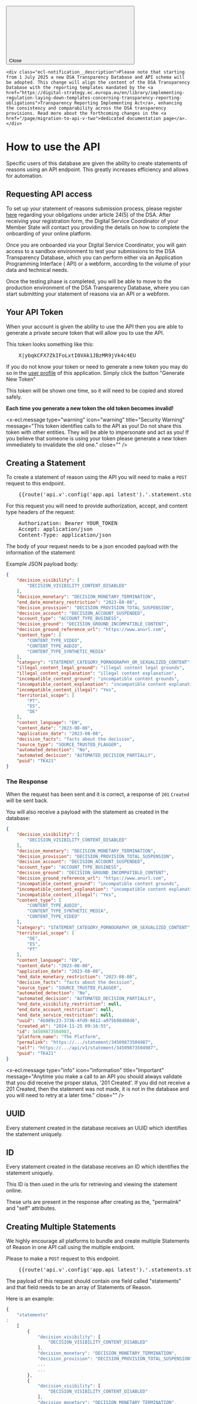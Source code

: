 <div class="ecl-notification ecl-notification--info" data-ecl-notification="" role="alert" data-ecl-auto-init="Notification" data-ecl-auto-initialized="true">

<svg class="ecl-icon ecl-icon--l ecl-notification__icon" focusable="false" aria-hidden="false" role="img">
    <title>Information</title>
    <use xlink:href="/static/ecl/images/icons/sprites/icons.svg#information"></use>
  </svg>
  <div class="ecl-notification__content"><button class="ecl-button ecl-button--tertiary ecl-notification__close ecl-button--icon-only" type="button" data-ecl-notification-close=""><span class="ecl-button__container"><span class="ecl-button__label" data-ecl-label="true">Close</span><svg class="ecl-icon ecl-icon--m ecl-button__icon" focusable="false" aria-hidden="true" data-ecl-icon="">
        </svg></span></button>

    <div class="ecl-notification__description">Please note that starting from 1 July 2025 a new DSA Transparency Database and API schema will be adopted. This change will align the content of the DSA Transparency Database with the reporting templates mandated by the <a href="https://digital-strategy.ec.europa.eu/en/library/implementing-regulation-laying-down-templates-concerning-transparency-reporting-obligations">Transparency Reporting Implementing Act</a>, enhancing the consistency and comparability across the DSA transparency provisions. Read more about the forthcoming changes in the <a href="/page/migration-to-api-v-two">dedicated documentation page</a>.</div>

  </div>
</div>

# How to use the API

Specific users of this database are given the ability to create
statements of reasons using an API endpoint. This greatly increases
efficiency and allows for automation.

## Requesting API access

To set up your statement of reasons submission process, please
register [here](https://ec.europa.eu/eusurvey/runner/DSA-ComplianceStamentsReasons) regarding your obligations under
article 24(5) of the DSA.
After receiving your registration form, the Digital Service Coordinator of your Member State will contact you providing
the details on how to complete the onboarding of your online platform.

Once you are onboarded via your Digital Service Coordinator, you will gain access to a sandbox environment to test your
submissions to the DSA Transparency Database, which you can perform either via an Application Programming Interface (
API) or a webform, according to the volume of your data and technical needs.

Once the testing phase is completed, you will be able to move to the production environment of the DSA Transparency
Database, where you can start submitting your statement of reasons via an API or a webform.

## Your API Token

When your account is given the ability to use the API then you are able to
generate a private secure token that will allow you to use the API.

This token looks something like this:

<pre>
    X|ybqkCFX7ZkIFoLxtI0VAk1JBzMR9jVk4c4EU
</pre>

If you do not know your token or need to generate a new token you may do so
in the [user profile](/profile/start) of this application. Simply click the button "Generate New Token"

This token will be shown one time, so it will need to be copied and stored safely.

__Each time you generate a new token the old token becomes invalid!__

<x-ecl.message type="warning" icon="warning" title="Security Warning" message="This token identifies
calls to the API as you! Do not share this token with other entities.
They will be able to impersonate and act as you! If you believe that someone is using your token
please generate a new token immediately to invalidate the old one." close="" />

## Creating a Statement

To create a statement of reason using the API you will need to make a
```POST``` request to this endpoint.

<pre>
    {{route('api.v'.config('app.api_latest').'.statement.store')}}
</pre>

For this request you will need to provide authorization, accept, and content type
headers of the request:

<pre>
    Authorization: Bearer YOUR_TOKEN
    Accept: application/json
    Content-Type: application/json
</pre>

The body of your request needs to be a json encoded payload with the information of the statement

Example JSON payload body:

```json
{
    "decision_visibility": [
        "DECISION_VISIBILITY_CONTENT_DISABLED"
    ],
    "decision_monetary": "DECISION_MONETARY_TERMINATION",
    "end_date_monetary_restriction": "2023-08-08",
    "decision_provision": "DECISION_PROVISION_TOTAL_SUSPENSION",
    "decision_account": "DECISION_ACCOUNT_SUSPENDED",
    "account_type": "ACCOUNT_TYPE_BUSINESS",
    "decision_ground": "DECISION_GROUND_INCOMPATIBLE_CONTENT",
    "decision_ground_reference_url": "https://www.anurl.com",
    "content_type": [
        "CONTENT_TYPE_VIDEO",
        "CONTENT_TYPE_AUDIO",
        "CONTENT_TYPE_SYNTHETIC_MEDIA"
    ],
    "category": "STATEMENT_CATEGORY_PORNOGRAPHY_OR_SEXUALIZED_CONTENT",
    "illegal_content_legal_ground": "illegal content legal grounds",
    "illegal_content_explanation": "illegal content explanation",
    "incompatible_content_ground": "incompatible content grounds",
    "incompatible_content_explanation": "incompatible content explanation",
    "incompatible_content_illegal": "Yes",
    "territorial_scope": [
        "PT",
        "ES",
        "DE"
    ],
    "content_language": "EN",
    "content_date": "2023-08-08",
    "application_date": "2023-08-08",
    "decision_facts": "facts about the decision",
    "source_type": "SOURCE_TRUSTED_FLAGGER",
    "automated_detection": "No",
    "automated_decision": "AUTOMATED_DECISION_PARTIALLY",
    "puid": "TK421"
}
```

### The Response

When the request has been sent and it is correct, a response of ```201``` ```Created``` will be
sent back.

You will also receive a payload with the statement as created in the database:

```json
{
    "decision_visibility": [
        "DECISION_VISIBILITY_CONTENT_DISABLED"
    ],
    "decision_monetary": "DECISION_MONETARY_TERMINATION",
    "decision_provision": "DECISION_PROVISION_TOTAL_SUSPENSION",
    "decision_account": "DECISION_ACCOUNT_SUSPENDED",
    "account_type": "ACCOUNT_TYPE_BUSINESS",
    "decision_ground": "DECISION_GROUND_INCOMPATIBLE_CONTENT",
    "decision_ground_reference_url": "https://www.anurl.com",
    "incompatible_content_ground": "incompatible content grounds",
    "incompatible_content_explanation": "incompatible content explanation",
    "incompatible_content_illegal": "Yes",
    "content_type": [
        "CONTENT_TYPE_AUDIO",
        "CONTENT_TYPE_SYNTHETIC_MEDIA",
        "CONTENT_TYPE_VIDEO"
    ],
    "category": "STATEMENT_CATEGORY_PORNOGRAPHY_OR_SEXUALIZED_CONTENT",
    "territorial_scope": [
        "DE",
        "ES",
        "PT"
    ],
    "content_language": "EN",
    "content_date": "2023-08-08",
    "application_date": "2023-08-08",
    "end_date_monetary_restriction": "2023-08-08",
    "decision_facts": "facts about the decision",
    "source_type": "SOURCE_TRUSTED_FLAGGER",
    "automated_detection": "No",
    "automated_decision": "AUTOMATED_DECISION_PARTIALLY",
    "end_date_visibility_restriction": null,
    "end_date_account_restriction": null,
    "end_date_service_restriction": null,
    "uuid": "4b989c23-3736-4fd9-8612-a975b98d88d6",
    "created_at": "2024-11-25 09:16:55",
    "id": 34509873504987,
    "platform_name": "The Platform",
    "permalink": "https://.../statement/34509873504987",
    "self": "https://.../api/v1/statement/34509873504987",
    "puid": "TK421"
}
```

<x-ecl.message type="info" icon="information" title="Important" message="Anytime you make a call
to an API you should always validate that you did receive the proper status, '201 Created'.
If you did not receive a 201 Created, then the statement was not made, it is not in the database
and you will need to retry at a later time." close="" />

## UUID

Every statement created in the database receives an UUID which identifies the statement uniquely.

## ID

Every statement created in the database receives an ID which identifies the statement uniquely.

This ID is then used in the urls for retrieving and viewing the statement online.

These urls are present in the response after creating as the, "permalink" and "self" attributes.

## Creating Multiple Statements

We highly encourage all platforms to bundle and create multiple Statements of Reason in one API call using the multiple
endpoint.

Please to make a ```POST``` request to this endpoint.

<pre>
    {{route('api.v'.config('app.api_latest').'.statements.store')}}
</pre>

The payload of this request should contain one field called "statements" and that field
needs to be an array of Statements of Reason.

Here is an example:

```javascript
{
    "statements"
:
    [
        {
            "decision_visibility": [
                "DECISION_VISIBILITY_CONTENT_DISABLED"
            ],
            "decision_monetary": "DECISION_MONETARY_TERMINATION",
            "decision_provision": "DECISION_PROVISION_TOTAL_SUSPENSION",
            ...
            ...
        },
        {
            "decision_visibility": [
                "DECISION_VISIBILITY_CONTENT_DISABLED"
            ],
            "decision_monetary": "DECISION_MONETARY_TERMINATION",
            "decision_provision": "DECISION_PROVISION_TOTAL_SUSPENSION",
            ...
            ...
        },
        {
            "decision_visibility": [
                "DECISION_VISIBILITY_CONTENT_DISABLED"
            ],
            "decision_monetary": "DECISION_MONETARY_TERMINATION",
            "decision_provision": "DECISION_PROVISION_TOTAL_SUSPENSION",
            ...
            ...
        }
        ...
    ]
}
```

The multiple endpoint is capable of making 100 statements per call.

When the request has been sent and it is correct, a response of ```201``` ```Created``` will be
sent back.

The response payload when calling the multiple endpoint will be an array of the Statements of
Reason when successful. Each Statement of Reason will then have an
uuid, created_at, self, and permalink attribute to reflect that it was created.

```javascript
{
    "statements"
:
    [
        {
            "decision_visibility": [
                "DECISION_VISIBILITY_CONTENT_DEMOTED"
            ],
            "decision_monetary": "DECISION_MONETARY_OTHER",
            ...
            ...
            ...
                "uuid"
:
    "bf92a941-c77a-4b9d-a236-38956ae79cc5",
        "created_at"
:
    "2023-11-07 07:53:43",
        "platform_name"
:
    "The Platform",
        "puid"
:
    "b5ec958d-892a-4c11-a3f2-6a3ad597eeb1"
},
    {
        "decision_visibility"
    :
        [
            "DECISION_VISIBILITY_CONTENT_DEMOTED"
        ],
    ...
    ...
    ...
        "uuid"
    :
        "174a1921-0d9e-4864-b095-6774fb0237da",
            "created_at"
    :
        "2023-11-07 07:53:44",
            "platform_name"
    :
        "The Platform",
            "puid"
    :
        "a12b436a-33b1-4403-99b2-8c16e3c5502f"
    }
,
    {
        "decision_account"
    :
        "DECISION_ACCOUNT_SUSPENDED",
            "account_type"
    :
        "ACCOUNT_TYPE_PRIVATE",
            "decision_ground"
    :
        "DECISION_GROUND_INCOMPATIBLE_CONTENT",
    ...
    ...
    ...
        "uuid"
    :
        "b8f03bf5-b8fd-4987-ac56-6fe6ab155e9e",
            "created_at"
    :
        "2023-11-07 07:53:45",
            "platform_name"
    :
        "The Platform",
            "puid"
    :
        "649c58f6-8412-4100-b10c-010b76f5a41a"
    }
,
...
]
}
```

## Statement Attributes

The attributes of the statement take on two main forms.

* free textual (max character limits apply, see below)
* limited, the value provided needs to be one of the allowed options

When submitting statements please take care to not submit ANY personal data. On a
regular basis we will do checks on the database to ensure that no personal data has been
submitted. However, in accordance with Article 24(5), it is the obligation of providers of online platforms to ensure
that the information submitted does not contain personal data.

## Additional Explanation For Statement Attributes

Please refer to
our [Additional Explanation For Statement Attributes](/page/additional-explanation-for-statement-attributes) page for
more information about the attributes.

### Decision Visibility (decision_visibility)

This attribute tells us the visibility restriction of specific items of information provided by the
recipient of the service.

This attribute is mandatory only if the following fields are empty: decision_monetary, decision_provision and
decision_account

The value provided must be an array with at least one of the following:

<ul class='ecl-unordered-list'>
@php
    foreach (\App\Models\Statement::DECISION_VISIBILITIES as $key => $value) {
        echo "<li class='ecl-unordered-list__item'>";
        echo $key;
        echo "<ul class='ecl-unordered-list'><li class='ecl-unordered-list__item'>" . $value . "</li></ul>";
        echo "</li>\n";
    }
@endphp
</ul>

### Decision Visibility Other (decision_visibility_other)

This is required if DECISION_VISIBILITY_OTHER was the decision_visibility.

Limited to 500 characters.

### Monetary payments suspension, termination or other restriction (decision_monetary)

This is an attribute that gives information about the Monetary payments suspension, termination or other restriction

This attribute is mandatory only if the following fields are empty: decision_visibility, decision_provision and
decision_account

The value provided must be one of the following:

<ul class='ecl-unordered-list'>
@php
    foreach (\App\Models\Statement::DECISION_MONETARIES as $key => $value) {
        echo "<li class='ecl-unordered-list__item'>";
        echo $key;
        echo "<ul class='ecl-unordered-list'><li class='ecl-unordered-list__item'>" . $value . "</li></ul>";
        echo "</li>\n";
    }
@endphp
</ul>

### Decision Monetary Other (decision_monetary_other)

This is required if DECISION_MONETARY_OTHER was the decision_monetary.

Limited to 500 characters.

### Decision about the provisioning of the service (decision_provision)

This is an attribute that tells us about the suspension or termination of the provision of the service.

This attribute is mandatory only if the following fields are empty: decision_visibility, decision_monetary and
decision_account

The value provided must be one of the following:

<ul class='ecl-unordered-list'>
@php
    foreach (\App\Models\Statement::DECISION_PROVISIONS as $key => $value) {
        echo "<li class='ecl-unordered-list__item'>";
        echo $key;
        echo "<ul class='ecl-unordered-list'><li class='ecl-unordered-list__item'>" . $value . "</li></ul>";
        echo "</li>\n";
    }
@endphp
</ul>

### Decision about the account's status (decision_account)

This is an attribute that tells us about the account's status.

This attribute is mandatory only if the following fields are empty: decision_visibility, decision_monetary and
decision_provision

The value provided must be one of the following:

<ul class='ecl-unordered-list'>
@php
    foreach (\App\Models\Statement::DECISION_ACCOUNTS as $key => $value) {
        echo "<li class='ecl-unordered-list__item'>";
        echo $key;
        echo "<ul class='ecl-unordered-list'><li class='ecl-unordered-list__item'>" . $value . "</li></ul>";
        echo "</li>\n";
    }
@endphp
</ul>

### Account Type (account_type)

This is an attribute that tells us about the account's type.

This attribute is optional.

The value provided must be one of the following:

<ul class='ecl-unordered-list'>
@php
    foreach (\App\Models\Statement::ACCOUNT_TYPES as $key => $value) {
        echo "<li class='ecl-unordered-list__item'>";
        echo $key;
        echo "<ul class='ecl-unordered-list'><li class='ecl-unordered-list__item'>" . $value . "</li></ul>";
        echo "</li>\n";
    }
@endphp
</ul>

### Facts and circumstances relied on in taking the decision (decision_facts)

This is a required textual field to describe the facts and circumstances relied on in
taking the decision.

Limited to 5000 characters.

### Decision Grounds (decision_ground)

This is a required field and tells us the basis on which the decision was taken.

<ul class='ecl-unordered-list'>
@php
    foreach (\App\Models\Statement::DECISION_GROUNDS as $key => $value) {
        echo "<li class='ecl-unordered-list__item'>";
        echo $key;
        echo "<ul class='ecl-unordered-list'><li class='ecl-unordered-list__item'>" . $value . "</li></ul>";
        echo "</li>\n";
    }
@endphp
</ul>

### Decision Ground Reference Url (decision_ground_reference_url)

This is an url to the TOS or Law relied upon in taking the decision.

This is an optional attribute.

### Illegal Content Legal Grounds (illegal_content_legal_ground)

This is required if the DECISION_GROUND_ILLEGAL_CONTENT was the decision_ground.
It is the legal grounds relied on.

Limited to 500 characters.

### Illegal Content Explanation (illegal_content_explanation)

This is required if the DECISION_GROUND_ILLEGAL_CONTENT was the decision_ground.
This is a text that explains why the content was illegal.

Limited to 2000 characters.

### Incompatible Content Grounds (incompatible_content_ground)

This is required if DECISION_GROUND_INCOMPATIBLE_CONTENT was the decision_ground.
It is the reference to contractual grounds.

Limited to 500 characters.

### Incompatible Content Explanation (incompatible_content_explanation)

This is required if DECISION_GROUND_INCOMPATIBLE_CONTENT was the decision_ground.
This is a text that explains why the content is considered as incompatible on that ground.

Limited to 2000 characters.

### Incompatible Content Illegal (incompatible_content_illegal)

This is an optional attribute and it can be in the form "Yes" or "No".
This is a possibility to indicate that the content was not only considered incompatible but also illegal.

### Content Type (content_type)

This is a required attribute, and it tells us what type of content is targeted by the statement
of reason.

The value provided must be an array with at least one of the following:

<ul class='ecl-unordered-list'>
@php
    foreach (\App\Models\Statement::CONTENT_TYPES as $key => $value) {
        echo "<li class='ecl-unordered-list__item'>";
        echo $key;
        echo "<ul class='ecl-unordered-list'><li class='ecl-unordered-list__item'>" . $value . "</li></ul>";
        echo "</li>\n";
    }
@endphp
</ul>

### Content Type Other (content_type_other)

This is required if CONTENT_TYPE_OTHER was the content_type.
It is a content type that is not part of provided content type list.

Limited to 500 characters.

### Category (category)

This is a required attribute, and it tells us which category the statement belongs to.

The value provided must be one of the following:

<ul class='ecl-unordered-list'>
@php
    foreach (\App\Models\Statement::STATEMENT_CATEGORIES as $key => $value) {
        echo "<li class='ecl-unordered-list__item'>";
        echo $key;
        echo "<ul class='ecl-unordered-list'><li class='ecl-unordered-list__item'>" . $value . "</li></ul>";
        echo "</li>\n";
    }
@endphp
</ul>

### Additional Categories (category_addition)

This is an optional attribute, and it tells us which additional categories the statement belongs to.

The value provided must be an array with one or more of the following:

<ul class='ecl-unordered-list'>
@php
    foreach (\App\Models\Statement::STATEMENT_CATEGORIES as $key => $value) {
        echo "<li class='ecl-unordered-list__item'>";
        echo $key;
        echo "<ul class='ecl-unordered-list'><li class='ecl-unordered-list__item'>" . $value . "</li></ul>";
        echo "</li>\n";
    }
@endphp
</ul>

### Category Specification (category_specification)

This is an optional attribute, and it tells us which additional keywords the statement belongs to.

The value provided must be an array with one or more of the following:

<ul class='ecl-unordered-list'>
@php
    foreach (\App\Models\Statement::KEYWORDS as $key => $value) {
        echo "<li class='ecl-unordered-list__item'>";
        echo $key;
        echo "<ul class='ecl-unordered-list'><li class='ecl-unordered-list__item'>" . $value . "</li></ul>";
        echo "</li>\n";
    }
@endphp
</ul>

### Other Keyword (category_specification_other)

This field can be provided if KEYWORD_OTHER is part of the category_specification.

Limited to 500 characters.

### Territorial Scope (territorial_scope)

This is a required attribute that defines territorial scope of the restriction. Each value must be the 2-letter iso code
for the country and the countries must be (EU/EEA) countries.

The value provided must be an array.

Allowed values are:

@php echo implode(', ', \App\Services\EuropeanCountriesService::EUROPEAN_COUNTRY_CODES); @endphp

For European Union (EU) use:

@php echo '["' . implode('", "', \App\Services\EuropeanCountriesService::EUROPEAN_UNION_COUNTRY_CODES) . '"]'; @endphp

For European Economic Area (EEA) use:

@php echo '["' . implode('", "', \App\Services\EuropeanCountriesService::EUROPEAN_ECONOMIC_AREA_COUNTRY_CODES) . '"]';
@endphp

### Content Language (content_language)

This is the language that the content was in.

This attribute is optional.

The value though must be one of the uppercase two
letter [ISO 639-1](https://en.wikipedia.org/wiki/List_of_ISO_639-1_codes) codes.

Ex,

@php echo '"' . implode('", "', \App\Services\EuropeanLanguagesService::EUROPEAN_LANGUAGE_CODES) . '"'; @endphp

### Content Date (content_date)

This is a required date field that indicates the upload or posting date of the content. The date should follow this
format:

```YYYY-MM-DD```

The day and the month have leading zeroes.

The date must be after or equal to 2000-01-01.

### Application Date (application_date)

This is the date that this decision starts from. The date needs to take the form of:

```YYYY-MM-DD```

The day and the month have leading zeroes.

The date must be after or equal to 2020-01-01.

### End Date of account restriction (end_date_account_restriction)

This is the date that the decision on the account ends. Leave blank for indefinite.

The date needs to take the form of:

```YYYY-MM-DD```

The day and the month have leading zeroes.

The date must be after or equal to the application date.

### End Date of monetary restriction (end_date_monetary_restriction)

This is the date that the monetary decision ends. Leave blank for indefinite.

The date needs to take the form of:

```YYYY-MM-DD```

The day and the month have leading zeroes.

The date must be after or equal to the application date.

### End Date of service restriction (end_date_service_restriction)

This is the date that the provision decision ends. Leave blank for indefinite.

The date needs to take the form of:

```YYYY-MM-DD```

The day and the month have leading zeroes.

The date must be after or equal to the application date.

### End Date of visibility restriction (end_date_visibility_restriction)

This is the date that the visibility decision ends. Leave blank for indefinite.

The date needs to take the form of:

```YYYY-MM-DD```

The day and the month have leading zeroes.

The date must be after or equal to the application date.

### Information source (source_type)

This is a required field and tells us the facts and circumstances
relied upon in taking the decision.

The value provided must be one of the following:

<ul class='ecl-unordered-list'>
@php
    foreach (\App\Models\Statement::SOURCE_TYPES as $key => $value) {
        echo "<li class='ecl-unordered-list__item'>";
        echo $key;
        echo "<ul class='ecl-unordered-list'><li class='ecl-unordered-list__item'>" . $value . "</li></ul>";
        echo "</li>\n";
    }
@endphp
</ul>

### Source Identity (source_identity)

This is an optional field to describe the source/notifier if needed. Will not be taken into account if the 'source_type'
is set to 'SOURCE_VOLUNTARY'

Limited to 500 characters.

### Automated Detection (automated_detection)

This is a required attribute and it must be in the form "Yes" or "No".
This indicates to us that decision taken in respect of automatically detected means.

### Automated Decision (automated_decision)

This is a required attribute and it must be one of the following:

<ul class='ecl-unordered-list'>
@php
    foreach (\App\Models\Statement::AUTOMATED_DECISIONS as $key => $value) {
        echo "<li class='ecl-unordered-list__item'>";
        echo $key;
        echo "<ul class='ecl-unordered-list'><li class='ecl-unordered-list__item'>" . $value . "</li></ul>";
        echo "</li>\n";
    }
@endphp
</ul>

### Platform Unique Identifier (puid)

This is a string that uniquely identifies this statement within the platform. This attribute is required and it must be
unique within your platform.

Limited to 500 characters and must contain alphanumeric characters (a-z, A-Z, 0-9), hyphens "-" and underscores "_"only.
No spaces, new-line or any other special characters are accepted.

## Existing PUID

There is an endpoint that will allow you to get a SoR by PUID. Note that the SoR will usually be retrievable through
this endpoint 24 hours after its submission.

To check if an existing PUID is alread used in a statement of reason using the API you will need to make a
```GET``` request to this endpoint.

<pre>
    {{route('api.v'.config('app.api_latest').'.statement.existing-puid', ['puid' => '&lt;PUID&gt;'])}}
</pre>

Where ```<PUID>``` is the puid that you would like to check if it is existing already in the database.

For this request you will need to provide authorization, accept, and content type
headers of the request:

<pre>
    Authorization: Bearer YOUR_TOKEN
    Accept: application/json
    Content-Type: application/json
</pre>

The response will either be ```404 Not Found``` or ```302 Found```.

When there is no statement found the body will contain the message.

```javascript
{
    "message"
:
    "statement of reason not found"
}
```

When there is a statement found the existing statement will be returned in the body.

```javascript
{
    "id"
:
    23908734597,
        "uuid"
:
    "4b989c23-3736-4fd9-8612-a975b98d88d6",
        "decision_visibility"
:
    [
        "DECISION_VISIBILITY_CONTENT_DISABLED"
    ],
        "decision_visibility_other"
:
    null,
        "decision_monetary"
:
    "DECISION_MONETARY_TERMINATION",
        "decision_monetary_other"
:
    null,
        "decision_provision"
:
    "DECISION_PROVISION_TOTAL_SUSPENSION",
        "decision_account"
:
    "DECISION_ACCOUNT_SUSPENDED",
        "account_type"
:
    "ACCOUNT_TYPE_BUSINESS",
        "decision_ground"
:
    "DECISION_GROUND_INCOMPATIBLE_CONTENT",
        "decision_ground_reference_url"
:
    "https://www.anurl.com",
        "category"
:
    "STATEMENT_CATEGORY_PORNOGRAPHY_OR_SEXUALIZED_CONTENT",
        "category_addition"
:
    [],
        "category_specification"
:
    [],
        "category_specification_other"
:
    null,
        "content_type"
:
    [
        "CONTENT_TYPE_AUDIO",
        "CONTENT_TYPE_SYNTHETIC_MEDIA",
        "CONTENT_TYPE_VIDEO"
    ],
        "content_type_other"
:
    null,
        "illegal_content_legal_ground"
:
    null,
        "illegal_content_explanation"
:
    null,
        "incompatible_content_ground"
:
    "incompatible content grounds",
        "incompatible_content_explanation"
:
    "incompatible content explanation",
        "incompatible_content_illegal"
:
    "Yes",
        "territorial_scope"
:
    [
        "DE",
        "ES",
        "PT"
    ],
        "content_language"
:
    "EN",
        "content_date"
:
    "2023-08-08",
        "application_date"
:
    "2023-08-08",
        "end_date_visibility_restriction"
:
    null,
        "end_date_monetary_restriction"
:
    "2023-08-08",
        "end_date_service_restriction"
:
    null,
        "end_date_account_restriction"
:
    null,
        "decision_facts"
:
    "facts about the decision",
        "source_type"
:
    "SOURCE_TRUSTED_FLAGGER",
        "source_identity"
:
    null,
        "automated_detection"
:
    "No",
        "automated_decision"
:
    "AUTOMATED_DECISION_PARTIALLY",
        "created_at"
:
    "2024-11-25 09:16:55",
        "platform_name"
:
    "The Platform",
        "permalink"
:
    "https://.../statement/23908734597",
        "self"
:
    "https://.../api/v1/statement/23908734597"
```

## Errors

When a call to the API has been made AND there was an error in the call you may
expect the following to occur:

- You will NOT receive a HTTP Status Code ```201 Created```.
- The statement of reason has NOT been created.
- You receive back a payload that has more information in it.

For Ex,

You made an API with a blank JSON payload or an invalid JSON payload.

```javascript
{
}
```

The HTTP Status code coming back will be ```422 Unproccessable Content```

The payload body will be a JSON object containing more information and the errors in the API call.

```javascript
{
    "message"
:
    "The decision visibility field is required when none of decision monetary / decision provision / decision account are present. (and 13 more errors)",
        "errors"
:
    {
        "decision_visibility"
    :
        [
            "The decision visibility field is required when none of decision monetary / decision provision / decision account are present."
        ],
            "decision_monetary"
    :
        [
            "The decision monetary field is required when none of decision visibility / decision provision / decision account are present."
        ],
            "decision_provision"
    :
        [
            "The decision provision field is required when none of decision visibility / decision monetary / decision account are present."
        ],
            "decision_account"
    :
        [
            "The decision account field is required when none of decision visibility / decision monetary / decision provision are present."
        ],
            "decision_ground"
    :
        [
            "The decision ground field is required."
        ],
            "content_type"
    :
        [
            "The content type field is required."
        ],
            "category"
    :
        [
            "The category field is required."
        ],
            "application_date"
    :
        [
            "The application date field is required."
        ],
            "decision_facts"
    :
        [
            "The decision facts field is required."
        ],
            "source_type"
    :
        [
            "The source type field is required."
        ],
            "automated_detection"
    :
        [
            "The automated detection field is required."
        ],
            "automated_decision"
    :
        [
            "The automated decision field is required."
        ],
            "puid"
    :
        [
            "The puid field is required."
        ]
    }
}
```

The error messages for the individual fields will vary depending on what was attempted.

Such as the following:

If you sent

```
{
    ...
    "automated_decision":"maybe"
    ...
}
```

"Maybe" is not a valid value for automated_decision. (only "Yes" or "No")

```javascript
{
    "message"
:
    "The selected automated decision is invalid.",
        "errors"
:
    {
        "automated_decision"
    :
        [
            "The selected automated decision is invalid."
        ]
    }
}
```

### Errors when Creating Multiple Statements of Reason

When you are you calling the multiple endpoint you will encounter the same errors as the single endpoint.
However, the errors will be indexed to the Statement of Reason that you are trying to create.

ex,

```javascript
{
    "errors"
:
    {
        "statement_0"
    :
        {
            "decision_monetary"
        :
            [
                "The selected decision monetary is invalid."
            ],
                "decision_ground"
        :
            [
                "The selected decision ground is invalid."
            ],
                "automated_detection"
        :
            [
                "The automated detection field is required."
            ]
        }
    ,
        "statement_2"
    :
        {
            "decision_provision"
        :
            [
                "The selected decision provision is invalid."
            ]
        }
    }
}
```

This means that the decision monetary, the decision ground and the automated detection fields were invalid in the
statement of reason at position 0 in the array.
This means that the decision provision is invalid in the statement of reason at position 2 in the array.

In this case, **NONE** of the statements where created, the request needs to be fixed and resent.

### Token Error

Another common error that may occur when calling the API is that the authorization token is not valid.

This will result in a HTTP status code of ```401 Unauthorized```

The API authorization token needs to be double checked or a new API authorization token needs to be
generated. See again the section above: [Your API Token](#your-api-token)

In addition to the common ```422``` and ```401``` errors, Any of the standard 4XX HTTP can be
encountered. 4XX statuses generally indicate that there is an issue with your request. Please try to
troubleshoot and resolve the problem.

When there is an error of 5XX we are immediately notified and there is no need
to report the issue.

### PUID Error

When you attempt to create a statement for your platform and there exists a statement with the same puid, the
response will still be ```422 Unproccessable Content``` and the error returned will contain the existing
the statement. This will look like the following:

```javascript
{
    "message"
:
    "The identifier given is not unique within this platform.",
        "errors"
:
    {
        "puid"
    :
        [
            "The identifier given is not unique within this platform."
        ]
    }
,
    "existing"
:
    {
        "uuid"
    :
        "6bf8beb0-765c-4e79-8cb1-dc93fc7478bb",
            "decision_visibility"
    :
        [
            ...
        ],
    ...
        "permalink"
    :
        "... /statement/6bf8beb0-765c-4e79-8cb1-dc93fc7478bb",
            "self"
    :
        "... /api/v1/statement/6bf8beb0-765c-4e79-8cb1-dc93fc7478bb"
    }
}
```

## Source Code

The source code for this application can be viewed here:

[DSA Transparency Database Source - GitHub](https://github.com/digital-services-act/transparency-database)

Using the repository code you can even setup and run a local replica development testing area.

Within the github environment you are also more than welcome to give pull requests and
reviews concerning the source code. 
